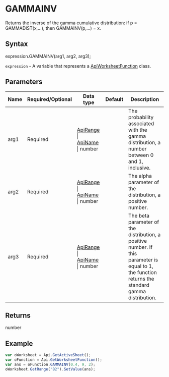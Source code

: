 # GAMMAINV

Returns the inverse of the gamma cumulative distribution: if p = GAMMADIST(x,...), then GAMMAINV(p,...) = x.

## Syntax

expression.GAMMAINV(arg1, arg2, arg3);

`expression` - A variable that represents a [ApiWorksheetFunction](../ApiWorksheetFunction.md) class.

## Parameters

| **Name** | **Required/Optional** | **Data type** | **Default** | **Description** |
| ------------- | ------------- | ------------- | ------------- | ------------- |
| arg1 | Required | [ApiRange](../../ApiRange/ApiRange.md) &#124; [ApiName](../../ApiName/ApiName.md) &#124; number |  | The probability associated with the gamma distribution, a number between 0 and 1, inclusive. |
| arg2 | Required | [ApiRange](../../ApiRange/ApiRange.md) &#124; [ApiName](../../ApiName/ApiName.md) &#124; number |  | The alpha parameter of the distribution, a positive number. |
| arg3 | Required | [ApiRange](../../ApiRange/ApiRange.md) &#124; [ApiName](../../ApiName/ApiName.md) &#124; number |  | The beta parameter of the distribution, a positive number. If this parameter is equal to 1, the function returns the standard gamma distribution. |

## Returns

number

## Example



```javascript
var oWorksheet = Api.GetActiveSheet();
var oFunction = Api.GetWorksheetFunction();
var ans = oFunction.GAMMAINV(0.4, 9, 2);
oWorksheet.GetRange("B2").SetValue(ans);
```
